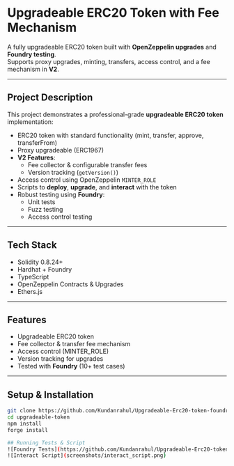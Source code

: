 # Upgradeable ERC20 Token with Fee Mechanism

A fully upgradeable ERC20 token built with **OpenZeppelin upgrades** and **Foundry testing**.  
Supports proxy upgrades, minting, transfers, access control, and a fee mechanism in **V2**.

---

## Project Description

This project demonstrates a professional-grade **upgradeable ERC20 token** implementation:

- ERC20 token with standard functionality (mint, transfer, approve, transferFrom)
- Proxy upgradeable (ERC1967)  
- **V2 Features**:
  - Fee collector & configurable transfer fees
  - Version tracking (`getVersion()`)
- Access control using OpenZeppelin `MINTER_ROLE`
- Scripts to **deploy**, **upgrade**, and **interact** with the token
- Robust testing using **Foundry**:
  - Unit tests
  - Fuzz testing
  - Access control testing

---

## Tech Stack

- Solidity 0.8.24+
- Hardhat + Foundry
- TypeScript
- OpenZeppelin Contracts & Upgrades
- Ethers.js

---

## Features

- Upgradeable ERC20 token
- Fee collector & transfer fee mechanism
- Access control (MINTER_ROLE)
- Version tracking for upgrades
- Tested with **Foundry** (10+ test cases)

---

## Setup & Installation

```bash
git clone https://github.com/Kundanrahul/Upgradeable-Erc20-token-foundry-tests-fee-mechanism-.git
cd upgradeable-token
npm install
forge install

## Running Tests & Script
![Foundry Tests](https://github.com/Kundanrahul/Upgradeable-Erc20-token-foundry-tests-fee-mechanism-/blob/main/screenshots/foundry_tests.png?raw=true)
![Interact Script](screenshots/interact_script.png)

